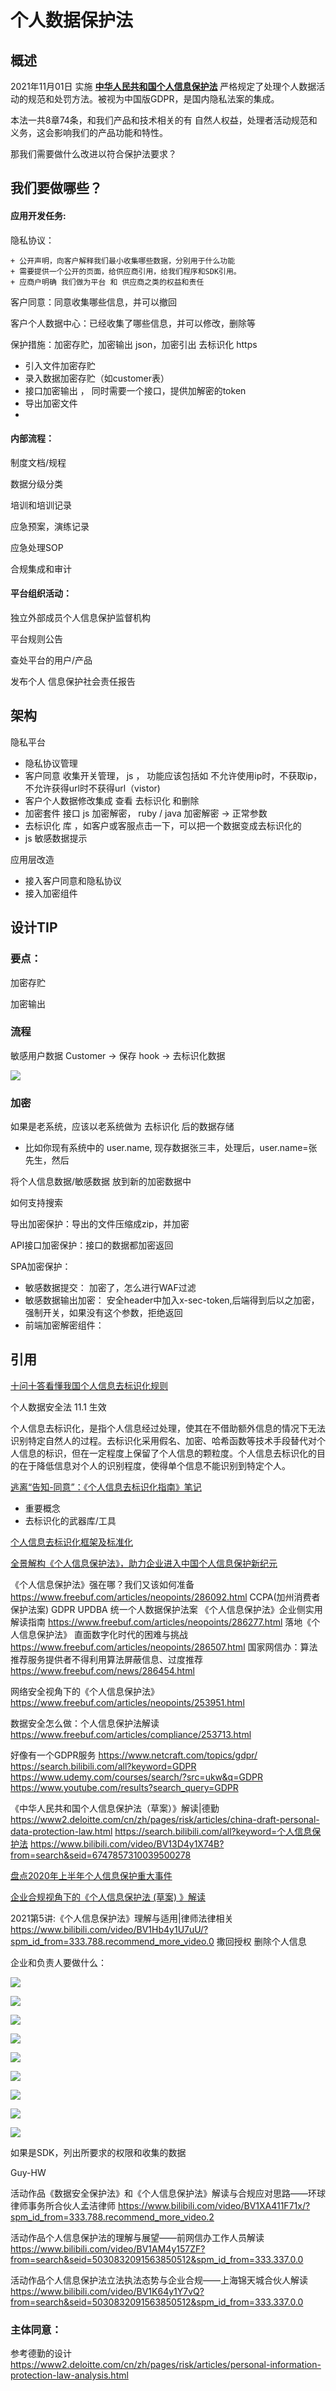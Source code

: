 # 个人数据保护法

## 概述



2021年11月01日 实施 [**中华人民共和国个人信息保护法**](http://www.npc.gov.cn/npc/c30834/202108/a8c4e3672c74491a80b53a172bb753fe.shtml) 严格规定了处理个人数据活动的规范和处罚方法。被视为中国版GDPR，是国内隐私法案的集成。

本法一共8章74条，和我们产品和技术相关的有 自然人权益，处理者活动规范和义务，这会影响我们的产品功能和特性。

那我们需要做什么改进以符合保护法要求？



## 我们要做哪些？

#### 应用开发任务:

隐私协议：

	+ 公开声明，向客户解释我们最小收集哪些数据，分别用于什么功能
	+ 需要提供一个公开的页面，给供应商引用，给我们程序和SDK引用。
	+ 应商户明确 我们做为平台 和 供应商之类的权益和责任

客户同意：同意收集哪些信息，并可以撤回

客户个人数据中心：已经收集了哪些信息，并可以修改，删除等

保护措施：加密存贮，加密输出 json，加密引出 去标识化 https

+ 引入文件加密存贮
+ 录入数据加密存贮（如customer表）
+ 接口加密输出 ， 同时需要一个接口，提供加解密的token
+ 导出加密文件
+ 



#### 内部流程：

制度文档/规程

数据分级分类

培训和培训记录

应急预案，演练记录

应急处理SOP

合规集成和审计

#### 平台组织活动：

独立外部成员个人信息保护监督机构

平台规则公告

查处平台的用户/产品

发布个人 信息保护社会责任报告



## 架构

隐私平台

- 隐私协议管理
- 客户同意 收集开关管理， js ， 功能应该包括如 不允许使用ip时，不获取ip，不允许获得url时不获得url（vistor)
- 客户个人数据修改集成  查看 去标识化 和删除
- 加密套件  接口 js 加密解密， ruby / java 加密解密 -> 正常参数
- 去标识化 库 ，如客户或客服点击一下，可以把一个数据变成去标识化的
- js 敏感数据提示

应用层改造

+ 接入客户同意和隐私协议
+ 接入加密组件



## 设计TIP

### 要点：

加密存贮

加密输出

### 流程

敏感用户数据 Customer -> 保存 hook -> 去标识化数据 

![](images/2021-10-20-17-19-54.png)

### 加密

如果是老系统，应该以老系统做为 去标识化 后的数据存储

+ 比如你现有系统中的 user.name, 现存数据张三丰，处理后，user.name=张先生，然后

将个人信息数据/敏感数据 放到新的加密数据中

如何支持搜索

导出加密保护：导出的文件压缩成zip，并加密

API接口加密保护：接口的数据都加密返回

SPA加密保护：

+ 敏感数据提交： 加密了，怎么进行WAF过滤
+ 敏感数据输出加密： 安全header中加入x-sec-token,后端得到后以之加密，强制开关，如果没有这个参数，拒绝返回
+ 前端加密解密组件：




## 引用



[十问十答看懂我国个人信息去标识化规则](https://www.secrss.com/articles/31527)

个人数据安全法 11.1 生效

个人信息去标识化，是指个人信息经过处理，使其在不借助额外信息的情况下无法识别特定自然人的过程。去标识化采用假名、加密、哈希函数等技术手段替代对个人信息的标识，但在一定程度上保留了个人信息的颗粒度。个人信息去标识化的目的在于降低信息对个人的识别程度，使得单个信息不能识别到特定个人。

[逃离“告知-同意”：《个人信息去标识化指南》笔记](https://zhuanlan.zhihu.com/p/106983511)

+ 重要概念
+ 去标识化的武器库/工具

[个人信息去标识化框架及标准化](https://blog.51cto.com/u_15127528/2697852)

[全景解构《个人信息保护法》，助力企业进入中国个人信息保护新纪元](http://www.zhonglun.com/Content/2021/08-21/0130117987.html)

《个人信息保护法》强在哪？我们又该如何准备
https://www.freebuf.com/articles/neopoints/286092.html
CCPA(加州消费者保护法案)
GDPR
UPDBA 统一个人数据保护法案
《个人信息保护法》企业侧实用解读指南
https://www.freebuf.com/articles/neopoints/286277.html
落地《个人信息保护法》 直面数字化时代的困难与挑战
https://www.freebuf.com/articles/neopoints/286507.html
国家网信办：算法推荐服务提供者不得利用算法屏蔽信息、过度推荐
https://www.freebuf.com/news/286454.html

网络安全视角下的《个人信息保护法》
https://www.freebuf.com/articles/neopoints/253951.html

数据安全怎么做：个人信息保护法解读
https://www.freebuf.com/articles/compliance/253713.html

好像有一个GDPR服务
https://www.netcraft.com/topics/gdpr/
https://search.bilibili.com/all?keyword=GDPR
https://www.udemy.com/courses/search/?src=ukw&q=GDPR
https://www.youtube.com/results?search_query=GDPR

《中华人民共和国个人信息保护法（草案）》解读|德勤
https://www2.deloitte.com/cn/zh/pages/risk/articles/china-draft-personal-data-protection-law.html
https://search.bilibili.com/all?keyword=个人信息保护法
https://www.bilibili.com/video/BV13D4y1X74B?from=search&seid=6747857310039500278

[盘点2020年上半年个人信息保护重大事件](https://www.freebuf.com/articles/neopoints/242861.html)

[企业合规视角下的《个人信息保护法 (草案) 》解读](https://www.freebuf.com/articles/neopoints/253546.html)

2021第5讲:《个人信息保护法》理解与适用|律师法律相关
https://www.bilibili.com/video/BV1Hb4y1U7uU/?spm_id_from=333.788.recommend_more_video.0
撒回授权
删除个人信息

企业和负责人要做什么：

![](images/2021-10-19-17-34-23.png)

![](images/2021-10-19-17-34-39.png)

![](images/2021-10-19-17-35-03.png)





![](images/2021-10-19-17-36-26.png)

![](images/2021-10-19-17-38-30.png)

![](images/2021-10-19-17-39-04.png)

![](images/2021-10-19-17-40-06.png)

![](images/2021-10-19-17-40-32.png)

![](images/2021-10-19-17-41-23.png)



如果是SDK，列出所要求的权限和收集的数据


Guy-HW

活动作品《数据安全保护法》和《个人信息保护法》解读与合规应对思路——环球律师事务所合伙人孟洁律师
https://www.bilibili.com/video/BV1XA411F71x/?spm_id_from=333.788.recommend_more_video.2

活动作品个人信息保护法的理解与展望——前网信办工作人员解读
https://www.bilibili.com/video/BV1AM4y157ZF?from=search&seid=5030832091563850512&spm_id_from=333.337.0.0

活动作品个人信息保护法立法执法态势与企业合规——上海锦天城合伙人解读
https://www.bilibili.com/video/BV1K64y1Y7vQ?from=search&seid=5030832091563850512&spm_id_from=333.337.0.0

### 主体同意：

参考德勤的设计
https://www2.deloitte.com/cn/zh/pages/risk/articles/personal-information-protection-law-analysis.html
